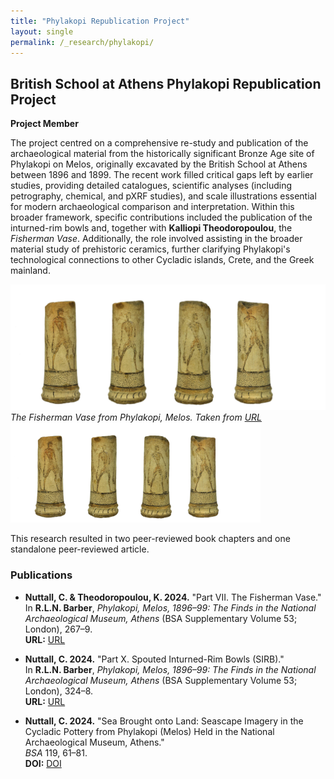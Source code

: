 ```yaml
---
title: "Phylakopi Republication Project"
layout: single
permalink: /_research/phylakopi/
---
```


## British School at Athens Phylakopi Republication Project  
**Project Member**  

The project centred on a comprehensive re-study and publication of the archaeological material from the historically significant Bronze Age site of Phylakopi on Melos, originally excavated by the British School at Athens between 1896 and 1899. The recent work filled critical gaps left by earlier studies, providing detailed catalogues, scientific analyses (including petrography, chemical, and pXRF studies), and scale illustrations essential for modern archaeological comparison and interpretation. Within this broader framework, specific contributions included the publication of the inturned-rim bowls and, together with **Kalliopi Theodoropoulou**, the *Fisherman Vase*. Additionally, the role involved assisting in the broader material study of prehistoric ceramics, further clarifying Phylakopi's technological connections to other Cycladic islands, Crete, and the Greek mainland.

![The Fisherman Vase](/assets/fisherman_vase.jpg)
*The Fisherman Vase from Phylakopi, Melos. Taken from [URL](https://www.namuseum.gr/en/monthly_artefact/the-return-of-the-fishermen/)*
<img src="/assets/fisherman_vase.jpg" alt="The Fisherman Vase" width="400">

This research resulted in two peer-reviewed book chapters and one standalone peer-reviewed article.

### Publications  

- **Nuttall, C. & Theodoropoulou, K. 2024.** "Part VII. The Fisherman Vase."  
  In **R.L.N. Barber**, *Phylakopi, Melos, 1896–99: The Finds in the National Archaeological Museum, Athens* (BSA Supplementary Volume 53; London), 267–9.  
  **URL:** [URL](https://www.pen-and-sword.co.uk/Phylakopi-Melos-189699-The-Finds-in-the-National-Archaeological-Museum-Athens-Hardback/p/50844)  

- **Nuttall, C. 2024.** "Part X. Spouted Inturned-Rim Bowls (SIRB)."  
  In **R.L.N. Barber**, *Phylakopi, Melos, 1896–99: The Finds in the National Archaeological Museum, Athens* (BSA Supplementary Volume 53; London), 324–8.  
  **URL:** [URL](https://www.pen-and-sword.co.uk/Phylakopi-Melos-189699-The-Finds-in-the-National-Archaeological-Museum-Athens-Hardback/p/50844)  

- **Nuttall, C. 2024.** "Sea Brought onto Land: Seascape Imagery in the Cycladic Pottery from Phylakopi (Melos) Held in the National Archaeological Museum, Athens."  
  *BSA* 119, 61–81.  
  **DOI:** [DOI](https://doi.org/10.1017/S0068245424000017)  
